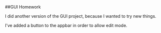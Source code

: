 ##GUI Homework

I did another version of the GUI project, because I wanted to try new things. 

I've added a button to the appbar in order to allow edit mode.

